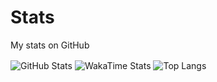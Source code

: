 # Stats
My stats on GitHub

<picture>
<source 
  srcset="https://github-readme-stats.vercel.app/api?username=ivobonchev&show_icons=true&include_all_commits=true&theme=dark"
  media="(prefers-color-scheme: dark)"
/>
<source
  srcset="https://github-readme-stats.vercel.app/api?username=ivobonchev&show_icons=true&include_all_commits=true"
  media="(prefers-color-scheme: light), (prefers-color-scheme: no-preference)"
/>
<img align="center" src="https://github-readme-stats.vercel.app/api?username=ivobonchev&show_icons=true&include_all_commits=true" alt="GitHub Stats"/>
</picture>

<picture>
<source 
  srcset="https://github-readme-stats.vercel.app/api/wakatime/?username=ivobonchev&layout=compact&theme=dark"
  media="(prefers-color-scheme: dark)"
/>
<source
  srcset="https://github-readme-stats.vercel.app/api/wakatime/?username=ivobonchev&layout=compact"
  media="(prefers-color-scheme: light), (prefers-color-scheme: no-preference)"
/>
<img align="center" src="https://github-readme-stats.vercel.app/api/wakatime/?username=ivobonchev&layout=compact" alt="WakaTime Stats"/>
</picture>


<picture>
<source 
  srcset="https://github-readme-stats.vercel.app/api/top-langs/?username=ivobonchev&show_icons=true&layout=compact&theme=dark"
  media="(prefers-color-scheme: dark)"
/>
<source
  srcset="https://github-readme-stats.vercel.app/api/top-langs/?username=ivobonchev&show_icons=true&layout=compact"
  media="(prefers-color-scheme: light), (prefers-color-scheme: no-preference)"
/>
<img align="center" src="https://github-readme-stats.vercel.app/api/top-langs/?username=ivobonchev&show_icons=true&layout=compact" alt="Top Langs"/>
</picture>

